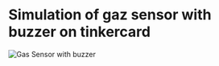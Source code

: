 # Simulation of gaz sensor with buzzer on tinkercard

![Gas Sensor with buzzer](https://github.com/user-attachments/assets/b510decf-f397-43b7-94fd-75cecf92fa3c)
